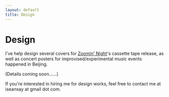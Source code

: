 ```yaml
---
layout: default
title: Design
---
```


# Design

I've help design several covers for [Zoomin' Night](https://zoominnight.bandcamp.com/)'s cassette tape release, as well as concert posters for improvised/experimental music events happened in Beijing.

(Details coming soon……)

If you're interested in hiring me for design works, feel free to contact me at iseansay at gmail dot com.
